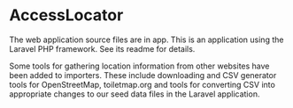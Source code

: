 # AccessLocator

The web application source files are in app.  This is an application using the Laravel PHP framework.  See its readme for details.

Some tools for gathering location information from other websites have been added to importers. These include downloading and CSV generator tools for OpenStreetMap, toiletmap.org and tools for converting CSV into appropriate changes to our seed data files in the Laravel application.
